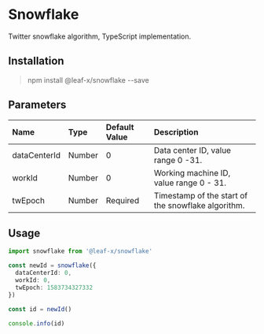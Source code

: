 # Snowflake

Twitter snowflake algorithm, TypeScript implementation.

## Installation

> npm install @leaf-x/snowflake --save

## Parameters

| Name         | Type   | Default Value | Description                                        |
| :----------- | :----- | :------------ | :------------------------------------------------- |
| dataCenterId | Number | 0             | Data center ID, value range 0 -31.                 |
| workId       | Number | 0             | Working machine ID, value range 0 - 31.            |
| twEpoch      | Number | Required      | Timestamp of the start of the snowflake algorithm. |

## Usage

```typescript
import snowflake from '@leaf-x/snowflake'

const newId = snowflake({
  dataCenterId: 0,
  workId: 0,
  twEpoch: 1583734327332
})

const id = newId()

console.info(id)
```
